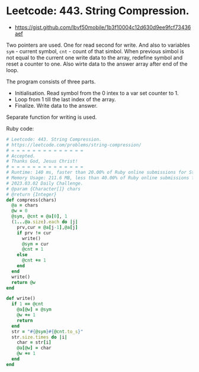 # Leetcode: 443. String Compression.

- https://gist.github.com/lbvf50mobile/1b3f10004c12d630d9ee9fcf73436aef

Two pointers are used. One for read second for write. And also to variables `sym` - current symbol, `cnt` - count of that simbol. When previous simbol is not equal to the current one write data to the array, redefine symbol and reset a counter to one. Also wirte data to the answer array after end of the loop.

The program consists of three parts.

- Initialisation. Read symbol from the 0 intex to a var set counter to 1.
- Loop from 1 till the last index of the array.
- Finalize. Write data to the answer.

Separate function for writing is used.

Ruby code:
```Ruby
# Leetcode: 443. String Compression.
# https://leetcode.com/problems/string-compression/
# = = = = = = = = = = = = = =
# Accepted.
# Thanks God, Jesus Christ!
# = = = = = = = = = = = = = =
# Runtime: 140 ms, faster than 20.00% of Ruby online submissions for String Compression.
# Memory Usage: 211.6 MB, less than 40.00% of Ruby online submissions for String Compression.
# 2023.03.02 Daily Challenge.
# @param {Character[]} chars
# @return {Integer}
def compress(chars)
  @a = chars
  @w = 0
  @sym, @cnt = @a[0], 1
  (1...@a.size).each do |j|
    prv,cur = @a[j-1],@a[j]
    if prv != cur
      write()
      @sym = cur
      @cnt = 1
    else
      @cnt += 1
    end
  end
  write()
  return @w
end

def write()
  if 1 == @cnt
    @a[@w] = @sym
    @w += 1
    return
  end
  str = "#{@sym}#{@cnt.to_s}"
  str.size.times do |i|
    char = str[i]
    @a[@w] = char
    @w += 1
  end
end
```
